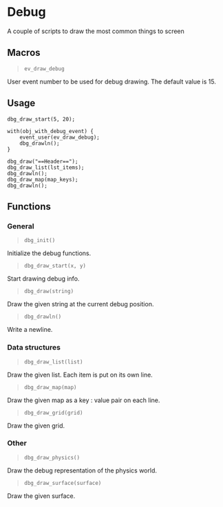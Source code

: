 # Debug
A couple of scripts to draw the most common things to screen

## Macros

> `ev_draw_debug`

User event number to be used for debug drawing. The default value is 15.

## Usage

```
dbg_draw_start(5, 20);

with(obj_with_debug_event) {
    event_user(ev_draw_debug);
    dbg_drawln();
}
```

```
dbg_draw("==Header==");
dbg_draw_list(lst_items);
dbg_drawln();
dbg_draw_map(map_keys);
dbg_drawln();
```

## Functions
### General
> `dbg_init()`

Initialize the debug functions.

> `dbg_draw_start(x, y)`

Start drawing debug info.

> `dbg_draw(string)`

Draw the given string at the current debug position.

> `dbg_drawln()`

Write a newline.

> 

### Data structures

> `dbg_draw_list(list)`

Draw the given list. Each item is put on its own line.

> `dbg_draw_map(map)`

Draw the given map as a key : value pair on each line.

> `dbg_draw_grid(grid)`

Draw the given grid.

### Other

> `dbg_draw_physics()`

Draw the debug representation of the physics world.

> `dbg_draw_surface(surface)`

Draw the given surface.
